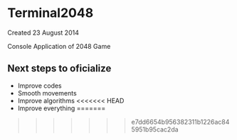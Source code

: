 # Terminal2048

Created 23 August 2014

Console Application of 2048 Game

## Next steps to oficialize

+ Improve codes
+ Smooth movements
+ Improve algorithms
<<<<<<< HEAD
+ Improve everything
=======
>>>>>>> e7dd6654b956382311b1226ac845951b95cac2da
